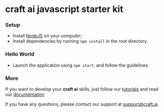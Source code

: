 # craft ai javascript starter kit #

### Setup ###

- Install [NodeJS](https://nodejs.org/en/download/) on your computer;
- Install dependencies by running `npm install` in the root directory.

### Hello World ###

- Launch the application using `npm start`, and follow the guidelines.

### More ###

If you want to develop your **craft ai** skills, just follow our
[tutorials](http://doc.craft.ai/tutorials/index.html) and read our
[documentation](http://doc.craft.ai/index.html)

If you have any questions, please contact our support at [support@craft.ai]('mailto:support@craft.ai').
